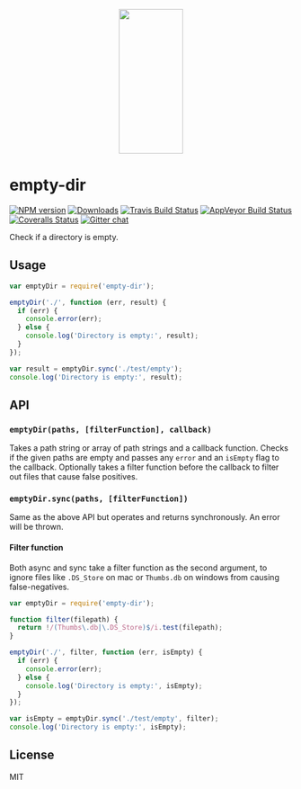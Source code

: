 <p align="center">
  <a href="http://gulpjs.com">
    <img height="257" width="114" src="https://raw.githubusercontent.com/gulpjs/artwork/master/gulp-2x.png">
  </a>
</p>

# empty-dir

[![NPM version][npm-image]][npm-url] [![Downloads][downloads-image]][npm-url] [![Travis Build Status][travis-image]][travis-url] [![AppVeyor Build Status][appveyor-image]][appveyor-url] [![Coveralls Status][coveralls-image]][coveralls-url] [![Gitter chat][gitter-image]][gitter-url]

Check if a directory is empty.

## Usage

```js
var emptyDir = require('empty-dir');

emptyDir('./', function (err, result) {
  if (err) {
    console.error(err);
  } else {
    console.log('Directory is empty:', result);
  }
});

var result = emptyDir.sync('./test/empty');
console.log('Directory is empty:', result);
```

## API

### `emptyDir(paths, [filterFunction], callback)`

Takes a path string or array of path strings and a callback function. Checks if the given paths are empty and passes any `error` and an `isEmpty` flag to the callback. Optionally takes a filter function before the callback to filter out files that cause false positives.

### `emptyDir.sync(paths, [filterFunction])`

Same as the above API but operates and returns synchronously. An error will be thrown.

#### Filter function

Both async and sync take a filter function as the second argument, to ignore files like `.DS_Store` on mac or `Thumbs.db` on windows from causing false-negatives.

```js
var emptyDir = require('empty-dir');

function filter(filepath) {
  return !/(Thumbs\.db|\.DS_Store)$/i.test(filepath);
}

emptyDir('./', filter, function (err, isEmpty) {
  if (err) {
    console.error(err);
  } else {
    console.log('Directory is empty:', isEmpty);
  }
});

var isEmpty = emptyDir.sync('./test/empty', filter);
console.log('Directory is empty:', isEmpty);
```

## License

MIT

[downloads-image]: http://img.shields.io/npm/dm/empty-dir.svg
[npm-url]: https://www.npmjs.com/package/empty-dir
[npm-image]: http://img.shields.io/npm/v/empty-dir.svg

[travis-url]: https://travis-ci.org/gulpjs/empty-dir
[travis-image]: http://img.shields.io/travis/gulpjs/empty-dir.svg?label=travis-ci

[appveyor-url]: https://ci.appveyor.com/project/gulpjs/empty-dir
[appveyor-image]: https://img.shields.io/appveyor/ci/gulpjs/empty-dir.svg?label=appveyor

[coveralls-url]: https://coveralls.io/r/gulpjs/empty-dir
[coveralls-image]: http://img.shields.io/coveralls/gulpjs/empty-dir/master.svg

[gitter-url]: https://gitter.im/gulpjs/gulp
[gitter-image]: https://badges.gitter.im/gulpjs/gulp.svg
